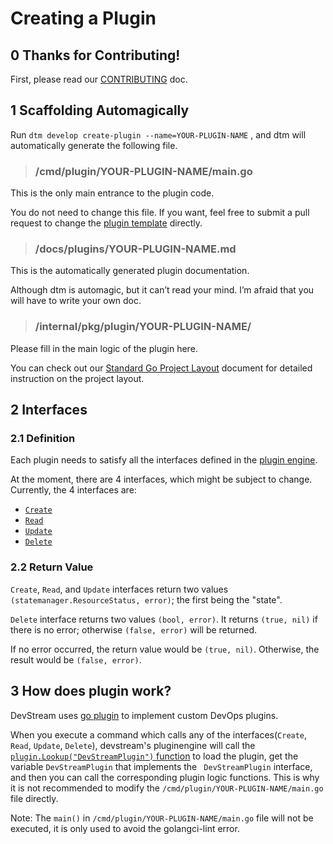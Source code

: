 # Creating a Plugin

## 0 Thanks for Contributing!

First, please read our [CONTRIBUTING](https://github.com/devstream-io/devstream/blob/main/CONTRIBUTING.md) doc.

## 1 Scaffolding Automagically

Run `dtm develop create-plugin --name=YOUR-PLUGIN-NAME` , and dtm will automatically generate the following file.

> ### /cmd/plugin/YOUR-PLUGIN-NAME/main.go

This is the only main entrance to the plugin code.

You do not need to change this file. If you want, feel free to submit a pull request to change the [plugin template](https://github.com/devstream-io/devstream/blob/main/internal/pkg/develop/plugin/template/main.go) directly.

> ### /docs/plugins/YOUR-PLUGIN-NAME.md

This is the automatically generated plugin documentation.

Although dtm is automagic, but it can’t read your mind. I’m afraid that you will have to write your own doc.

> ### /internal/pkg/plugin/YOUR-PLUGIN-NAME/

Please fill in the main logic of the plugin here.

You can check out our [Standard Go Project Layout](project-layout.md) document for detailed instruction on the project layout.

## 2 Interfaces

### 2.1 Definition

Each plugin needs to satisfy all the interfaces defined in the [plugin engine](https://github.com/devstream-io/devstream/blob/main/internal/pkg/pluginengine/plugin.go#L10).

At the moment, there are 4 interfaces, which might be subject to change. Currently, the 4 interfaces are:

- [`Create`](https://github.com/devstream-io/devstream/blob/main/internal/pkg/pluginengine/plugin.go#L12)
- [`Read`](https://github.com/devstream-io/devstream/blob/main/internal/pkg/pluginengine/plugin.go#L13)
- [`Update`](https://github.com/devstream-io/devstream/blob/main/internal/pkg/pluginengine/plugin.go#L14)
- [`Delete`](https://github.com/devstream-io/devstream/blob/main/internal/pkg/pluginengine/plugin.go#L16)

### 2.2 Return Value

`Create`, `Read`, and `Update` interfaces return two values `(statemanager.ResourceStatus, error)`; the first being the "state".

`Delete` interface returns two values `(bool, error)`. It returns `(true, nil)` if there is no error; otherwise `(false, error)` will be returned.

If no error occurred, the return value would be `(true, nil)`. Otherwise, the result would be `(false, error)`.

## 3 How does plugin work?

DevStream uses [go plugin](https://pkg.go.dev/plugin) to implement custom DevOps plugins.

When you execute a command which calls any of the interfaces(`Create`, `Read`, `Update`, `Delete`), devstream's pluginengine will call the [`plugin.Lookup("DevStreamPlugin")` function](https://github.com/devstream-io/devstream/blob/38307894bbc08f691b2c5015366d9e45cc87970c/internal/pkg/pluginengine/plugin_helper.go#L28) to load the plugin, get the variable `DevStreamPlugin` that implements the ` DevStreamPlugin` interface, and then you can call the corresponding plugin logic functions.  This is why it is not recommended to modify the `/cmd/plugin/YOUR-PLUGIN-NAME/main.go` file directly.

Note: The `main()` in `/cmd/plugin/YOUR-PLUGIN-NAME/main.go` file will not be executed, it is only used to avoid the golangci-lint error.
